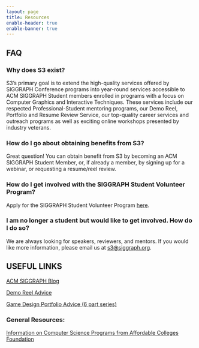 ```yaml
---
layout: page
title: Resources
enable-header: true
enable-banner: true
---
```

## FAQ

### Why does S3 exist?

S3’s primary goal is to extend the high-quality services offered by SIGGRAPH Conference programs into year-round services accessible to ACM SIGGRAPH Student members enrolled in programs with a focus on Computer Graphics and Interactive Techniques. These services include our respected Professional-Student mentoring programs, our Demo Reel, Portfolio and Resume Review Service, our top-quality career services and outreach programs as well as exciting online workshops presented by industry veterans.

### How do I go about obtaining benefits from S3?

Great question! You can obtain benefit from S3 by becoming an ACM SIGGRAPH Student Member, or, if already a member, by signing up for a webinar, or requesting a resume/reel review.

### How do I get involved with the SIGGRAPH Student Volunteer Program?

Apply for the SIGGRAPH Student Volunteer Program [here](https://sv.siggraph.org/).

### I am no longer a student but would like to get involved. How do I do so?

We are always looking for speakers, reviewers, and mentors. If you would like more information, please email us at s3@siggraph.org.

## USEFUL LINKS

[ACM SIGGRAPH Blog](http://blog.siggraph.org/)

[Demo Reel Advice](http://www.siggraph.org/discover/news/demo-reel-advice-cg-vfx-and-animation-students)

[Game Design Portfolio Advice \(6 part series\)](http://www.lizengland.com/blog/2014/05/from-student-to-designer-part-1/)

### General Resources:

[Information on Computer Science Programs from Affordable Colleges Foundation](http://www.affordablecollegesonline.org/online-colleges/computer-science-programs/)